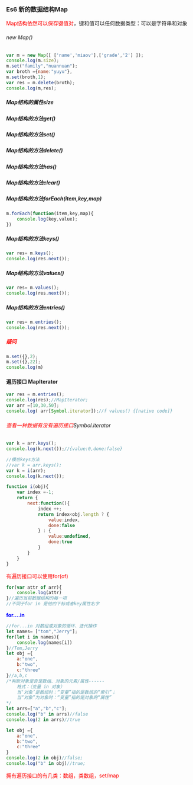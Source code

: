 ### Es6 新的数据结构Map

<font color=red>Map结构依然可以保存键值对</font>，键和值可以任何数据类型：可以是字符串和对象

###### new Map()

```js
var m = new Map([ ['name','miaov'],['grade','2'] ]);
console.log(m.size);
m.set("family","nuannuan");
var broth ={name:"yuyu"},
m.set(broth,1);
var res = m.delete(broth);
console.log(m,res);
```

##### Map结构的属性size

##### Map结构的方法get()

##### Map结构的方法set()

##### Map结构的方法delete()

##### Map结构的方法has()
##### Map结构的方法clear()
##### Map结构的方法forEach(item,key,map)
```js
m.forEach(function(item,key,map){
	console.log(key,value);
})
```
##### Map结构的方法keys()
```js
var res= m.keys();
console.log(res.next());
```
##### Map结构的方法values()
```js
var res= m.values();
console.log(res.next());
```
##### Map结构的方法entries()
```js
var res= m.entries();
console.log(res.next());
```

##### <font color=red>疑问</font>

```js
m.set({},2);
m.set({},22);
console.log(m)
```

#### 遍历接口 MapIterator

```js
var res = m.entries();
console.log(res);//MapIterator;
var arr =[10,30,50];
console.log( arr[Symbol.iterator]);//f values() {[native code]}
```

###### <font color=red>查看一种数据有没有遍历接口</font>Symbol.iterator

```js
var k = arr.keys();
console.log(k.next());//{value:0,done:false}
```

```js
//模仿keys方法
//var k = arr.keys();
var k = i(arr);
console.log(k.next());

function i(obj){
    var index =-1;
    return {
        next:function(){
            index ++;
            return index<obj.length ? {
                value:index,
                done:false
            } : {
                value:undefined,
                done:true
            }
        }
    }
}
```

<font color=red>有遍历接口可以使用for(of)</font>

```js
for(var attr of arr){
    console.log(attr)
}//遍历当前数据结构的每一项
//不同于for in 是他的下标或者key属性名字
```

<font color=blue>**for....in**</font>

```js
//for...in 对数组或对象的循环、迭代操作
let names= ["tom","Jerry"];
for(let i in names){
    console.log(names[i])
}//Tom,Jerry
let obj ={
    a:"one",
    b:"two",
    c:"three"
}//a,b,c
/*判断对象是否是数组、对象的元素/属性------
	格式：（变量 in 对象）
	当‘对象’是数组时：“变量”指的是数组的“索引”；
	当“对象”为对象时：“变量”指的是对象的“属性”
*/
let arrs=["a","b","c"];
console.log("b" in arrs)//false
console.log(2 in arrs)//true

let obj ={
    a:"one",
    b:"two",
    c:"three"
}
console.log(2 in obj)//false;
console.log("b" in obj)//true;


```



<font color=red>拥有遍历接口的有几类：数组，类数组，set/map</font>